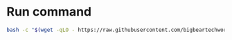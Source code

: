 # Run command

```bash
bash -c "$(wget -qLO - https://raw.githubusercontent.com/bigbeartechworld/big-bear-scripts/master/generate-romm-config/run.sh)"
```
